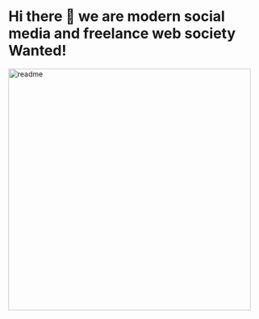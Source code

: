 # Hi there 👋 we are modern social media and freelance web society Wanted!

<img width="480" alt="readme" src="https://user-images.githubusercontent.com/58683199/173212051-3c36224a-4e74-4c6b-bbfd-252ce998b61b.png">


<!--

**Here are some ideas to get you started:**

🙋‍♀️ A short introduction - what is your organization all about?
🌈 Contribution guidelines - how can the community get involved?
👩‍💻 Useful resources - where can the community find your docs? Is there anything else the community should know?
🍿 Fun facts - what does your team eat for breakfast?
🧙 Remember, you can do mighty things with the power of [Markdown](https://docs.github.com/github/writing-on-github/getting-started-with-writing-and-formatting-on-github/basic-writing-and-formatting-syntax)
-->
